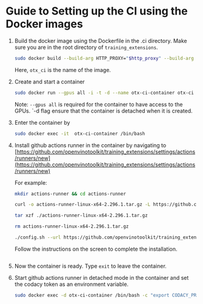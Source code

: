 # Guide to Setting up the CI using the Docker images

1. Build the docker image using the Dockerfile in the .ci directory.
   Make sure you are in the root directory of `training_extensions`.

   ```bash
   sudo docker build --build-arg HTTP_PROXY="$http_proxy" --build-arg HTTPS_PROXY="$https_proxy" --build-arg NO_PROXY="$no_proxy" . -t otx-ci -f .ci/Dockerfile
   ```

   Here, `otx_ci` is the name of the image.

1. Create and start a container

   ```bash
   sudo docker run --gpus all -i -t -d --name otx-ci-container otx-ci
   ```

   Note: `--gpus all` is required for the container to have access to the GPUs.
   `-d flag ensure that the container is detached when it is created.

1. Enter the container by

   ```bash
   sudo docker exec -it  otx-ci-container /bin/bash
   ```

1. Install github actions runner in the container by navigating to [https://github.com/openvinotoolkit/training_extensions/settings/actions/runners/new](https://github.com/openvinotoolkit/training_extensions/settings/actions/runners/new)

   For example:

   ```bash
   mkdir actions-runner && cd actions-runner

   curl -o actions-runner-linux-x64-2.296.1.tar.gz -L https://github.com/actions/runner/releases/download/v2.296.1/actions-runner-linux-x64-2.296.1.tar.gz

   tar xzf ./actions-runner-linux-x64-2.296.1.tar.gz

   rm actions-runner-linux-x64-2.296.1.tar.gz

   ./config.sh --url https://github.com/openvinotoolkit/training_extensions --token <enter-your-token-here>
   ```

   Follow the instructions on the screen to complete the installation.

   ```bash

   ```

1. Now the container is ready. Type `exit` to leave the container.

1. Start github actions runner in detached mode in the container and set the codacy token as an environment variable.

   ```bash
   sudo docker exec -d otx-ci-container /bin/bash -c "export CODACY_PROJECT_TOKEN=<codacy-project-token> && /home/validation/actions-runner/run.sh"
   ```
